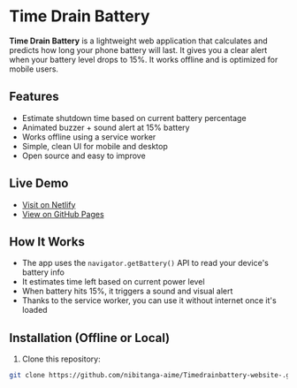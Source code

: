 # Time Drain Battery

**Time Drain Battery** is a lightweight web application that calculates and predicts how long your phone battery will last. It gives you a clear alert when your battery level drops to 15%. It works offline and is optimized for mobile users.

## Features

- Estimate shutdown time based on current battery percentage
- Animated buzzer + sound alert at 15% battery
- Works offline using a service worker
- Simple, clean UI for mobile and desktop
- Open source and easy to improve

## Live Demo

- [Visit on Netlify](https://timedrainbattery.netlify.app)
- [View on GitHub Pages](https://nibitanga-aime.github.io/Timedrainbattery-website-/)

## How It Works

- The app uses the `navigator.getBattery()` API to read your device's battery info
- It estimates time left based on current power level
- When battery hits 15%, it triggers a sound and visual alert
- Thanks to the service worker, you can use it without internet once it's loaded

## Installation (Offline or Local)

1. Clone this repository:
```bash
git clone https://github.com/nibitanga-aime/Timedrainbattery-website-.git

